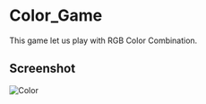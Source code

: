 # Color_Game
This game let us play with RGB Color Combination.
## Screenshot
![Color](https://user-images.githubusercontent.com/28656259/60341214-672e2900-99cb-11e9-9d43-02cfbbf4744d.PNG)
